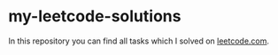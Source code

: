 # my-leetcode-solutions
In this repository you can find all tasks which I solved on [leetcode.com](https://www.leetcode.com/).
